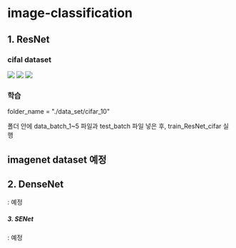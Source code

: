 # image-classification

<h2>1. ResNet</h2>
 
<h3>cifal dataset</h3>
<div>
<img src='https://user-images.githubusercontent.com/19706193/56037838-490d4100-5d6b-11e9-84cd-181858ae35cf.JPG'></img>
<img src='https://user-images.githubusercontent.com/19706193/56037897-70fca480-5d6b-11e9-8615-abc0ad9faab9.JPG'></img>
<img src='https://user-images.githubusercontent.com/19706193/56037942-92f62700-5d6b-11e9-906d-05b1b42762fd.JPG'></img>
</div>
 
<h3>학습</h3>
 
folder_name = "./data_set/cifar_10"
 
폴더 안에 data_batch_1~5 파일과 test_batch 파일 넣은 후, train_ResNet_cifar 실행
 
 

<h2>imagenet dataset 예정</h2>
 
 
<h2>2. DenseNet</h2>

 : 예정


<h5>3. SENet</h5>

: 예정
